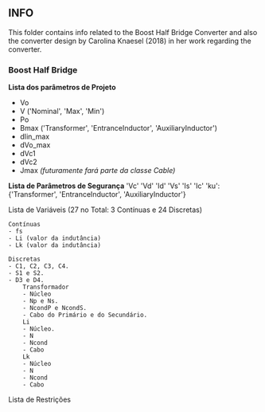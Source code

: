 ## INFO

This folder contains info related to the Boost Half Bridge Converter and also the converter design by Carolina Knaesel (2018) in her work regarding the converter.

### Boost Half Bridge

**Lista dos parâmetros de Projeto**
- Vo
- V ('Nominal', 'Max', 'Min')
- Po
- Bmax ('Transformer', 'EntranceInductor', 'AuxiliaryInductor')
- dIin_max
- dVo_max
- dVc1
- dVc2
- Jmax *(futuramente fará parte da classe Cable)*


**Lista de Parâmetros de Segurança**
	'Vc'
	'Vd'
	'Id'
	'Vs'
	'Is'
	'Ic'
	'ku': {'Transformer', 'EntranceInductor', 'AuxiliaryInductor'}


Lista de Variáveis (27 no Total: 3 Contínuas e 24 Discretas)
	
	Contínuas
	- fs
	- Li (valor da indutância)
	- Lk (valor da indutância)

	Discretas
	- C1, C2, C3, C4.
	- S1 e S2.
	- D3 e D4.
		Transformador
		- Núcleo
		- Np e Ns.
		- NcondP e NcondS.
		- Cabo do Primário e do Secundário.
		Li
		- Núcleo.
		- N
		- Ncond
		- Cabo
		Lk
		- Núcleo
		- N
		- Ncond
		- Cabo


Lista de Restrições
